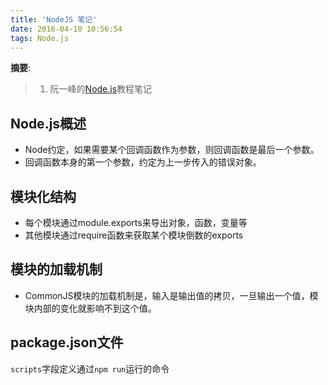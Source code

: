 ```yaml
---
title: 'NodeJS 笔记'
date: 2016-04-10 10:56:54
tags: Node.js
---
```


__摘要__:

> 1. 阮一峰的[Node.js](http://javascript.ruanyifeng.com/#toc10)教程笔记


<!-- more -->

## Node.js概述

+ Node约定，如果需要某个回调函数作为参数，则回调函数是最后一个参数。
+ 回调函数本身的第一个参数，约定为上一步传入的错误对象。


## 模块化结构

+ 每个模块通过module.exports来导出对象，函数，变量等
+ 其他模块通过require函数来获取某个模块倒数的exports


## 模块的加载机制

+ CommonJS模块的加载机制是，输入是输出值的拷贝，一旦输出一个值，模块内部的变化就影响不到这个值。


## package.json文件

`scripts`字段定义通过`npm run`运行的命令
